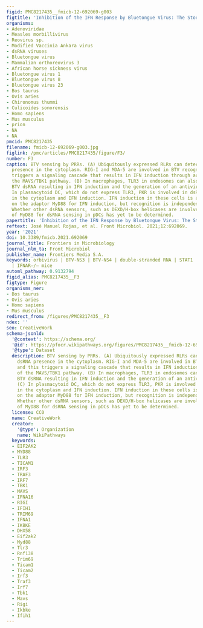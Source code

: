 ```yaml
---
figid: PMC8217435__fmicb-12-692069-g003
figtitle: 'Inhibition of the IFN Response by Bluetongue Virus: The Story So Far'
organisms:
- Adenoviridae
- Measles morbillivirus
- Reovirus sp.
- Modified Vaccinia Ankara virus
- dsRNA viruses
- Bluetongue virus
- Mammalian orthoreovirus 3
- African horse sickness virus
- Bluetongue virus 1
- Bluetongue virus 8
- Bluetongue virus 23
- Bos taurus
- Ovis aries
- Chironomus thummi
- Culicoides sonorensis
- Homo sapiens
- Mus musculus
- prion
- NA
- NA
pmcid: PMC8217435
filename: fmicb-12-692069-g003.jpg
figlink: /pmc/articles/PMC8217435/figure/F3/
number: F3
caption: BTV sensing by PRRs. (A) Ubiquitously expressed RLRs can detect BTV dsRNA
  presence in the cytoplasm. RIG-I and MDA-5 are involved in BTV recognition and this
  triggers a signaling cascade that results in IFN induction through activation of
  the MAVS/TBK1 pathway. (B) In macrophages, TLR3 in endosomes can also recognize
  BTV dsRNA resulting in IFN induction and the generation of an antiviral state. (C)
  In plasmacytoid DC, which do not express TLR3, PKR is involved in dsRNA recognition
  in the cytoplasm and IFN induction. IFN induction in these cells is also dependent
  on the adaptor MyD88 for IFN induction, but recognition is independent of TLR7.
  Whether other dsRNA sensors, such as DEXD/H-box helicases are involved upstream
  of MyD88 for dsRNA sensing in pDCs has yet to be determined.
papertitle: 'Inhibition of the IFN Response by Bluetongue Virus: The Story So Far.'
reftext: José Manuel Rojas, et al. Front Microbiol. 2021;12:692069.
year: '2021'
doi: 10.3389/fmicb.2021.692069
journal_title: Frontiers in Microbiology
journal_nlm_ta: Front Microbiol
publisher_name: Frontiers Media S.A.
keywords: orbivirus | BTV-NS3 | BTV-NS4 | double-stranded RNA | STAT1 | STAT2 | TBK1
  | IFNAR–/– mice
automl_pathway: 0.9132794
figid_alias: PMC8217435__F3
figtype: Figure
organisms_ner:
- Bos taurus
- Ovis aries
- Homo sapiens
- Mus musculus
redirect_from: /figures/PMC8217435__F3
ndex: ''
seo: CreativeWork
schema-jsonld:
  '@context': https://schema.org/
  '@id': https://pfocr.wikipathways.org/figures/PMC8217435__fmicb-12-692069-g003.html
  '@type': Dataset
  description: BTV sensing by PRRs. (A) Ubiquitously expressed RLRs can detect BTV
    dsRNA presence in the cytoplasm. RIG-I and MDA-5 are involved in BTV recognition
    and this triggers a signaling cascade that results in IFN induction through activation
    of the MAVS/TBK1 pathway. (B) In macrophages, TLR3 in endosomes can also recognize
    BTV dsRNA resulting in IFN induction and the generation of an antiviral state.
    (C) In plasmacytoid DC, which do not express TLR3, PKR is involved in dsRNA recognition
    in the cytoplasm and IFN induction. IFN induction in these cells is also dependent
    on the adaptor MyD88 for IFN induction, but recognition is independent of TLR7.
    Whether other dsRNA sensors, such as DEXD/H-box helicases are involved upstream
    of MyD88 for dsRNA sensing in pDCs has yet to be determined.
  license: CC0
  name: CreativeWork
  creator:
    '@type': Organization
    name: WikiPathways
  keywords:
  - EIF2AK2
  - MYD88
  - TLR3
  - TICAM1
  - IRF3
  - TRAF3
  - IRF7
  - TBK1
  - MAVS
  - IFNA16
  - RIGI
  - IFIH1
  - TRIM69
  - IFNA1
  - IKBKE
  - DHX58
  - Eif2ak2
  - Myd88
  - Tlr3
  - Rnf138
  - Trim69
  - Ticam1
  - Ticam2
  - Irf3
  - Traf3
  - Irf7
  - Tbk1
  - Mavs
  - Rigi
  - Ikbke
  - Ifih1
---
```

